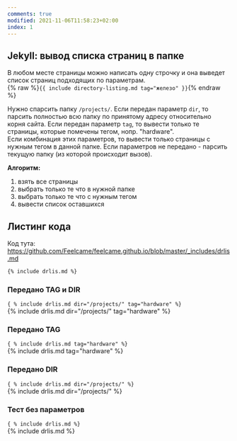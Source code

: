 ```yaml
---
comments: true
modified: 2021-11-06T11:58:23+02:00
index: 1
---
```


## Jekyll: вывод списка страниц в папке 
В любом месте страницы можно написать одну строчку и она выведет список страниц подходящих по параметрам.  
{% raw %}```{{ include directory-listing.md tag="железо" }}```{% endraw %}

Нужно спарсить папку ```/projects/```.
Если передан параметр ```dir```, то парсить полностью всю папку по принятому адресу относительно корня сайта.
Если передан параметр ```tag```, то вывести только те страницы, которые помечены тегом, нопр. "hardware".  
Если комбинация этих параметров, то вывести только страницы с нужным тегом в  данной папке.
Если параметров не передано - парсить текущую папку (из которой происходит вызов).

**Алгоритм:**
1. взять все страницы
2. выбрать только те что в нужной папке
3. выбрать только те что с нужным тегом
4. вывести список оставшихся

## Листинг кода
Код тута: <https://github.com/Feelcame/feelcame.github.io/blob/master/_includes/drlis.md>
``` html
{% include drlis.md %}
```



### Передано TAG и DIR
```{ % include drlis.md dir="/projects/" tag="hardware" %}```  
{% include drlis.md dir="/projects/" tag="hardware" %}

### Передано TAG
```{ % include drlis.md tag="hardware" %}```  
{% include drlis.md tag="hardware" %}

### Передано DIR
```{ % include drlis.md dir="/projects/" %}```  
{% include drlis.md dir="/projects/" %}

### Тест без параметров
```{ % include drlis.md %}```  
{% include drlis.md %}

